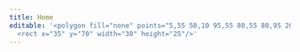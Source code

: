 ```yaml
---
title: Home
editable: '<polygon fill="none" points="5,55 50,10 95,55 80,55 80,95 20,95 20,55"/>
  <rect x="35" y="70" width="30" height="25"/>'
---
```

